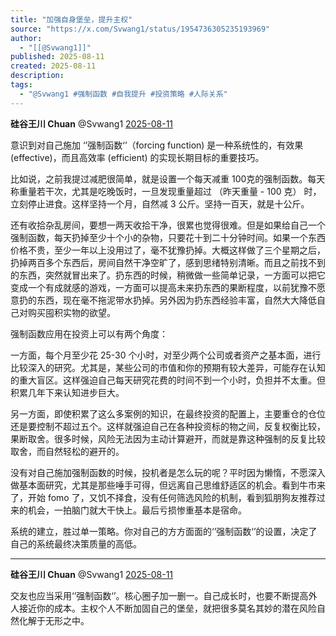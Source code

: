 ```yaml
---
title: "加强自身堡垒，提升主权"
source: "https://x.com/Svwang1/status/1954736305235193969"
author:
  - "[[@Svwang1]]"
published: 2025-08-11
created: 2025-08-11
description:
tags:
  - "@Svwang1 #强制函数 #自我提升 #投资策略 #人际关系"
---
```

**硅谷王川 Chuan** @Svwang1 [2025-08-11](https://x.com/Svwang1/status/1954736305235193969)

意识到对自己施加 ‘’强制函数‘’（forcing function) 是一种系统性的，有效果 (effective)，而且高效率 (efficient) 的实现长期目标的重要技巧。

比如说，之前我提过减肥很简单，就是设置一个每天减重 100克的强制函数。每天称重量若干次，尤其是吃晚饭时，一旦发现重量超过 （昨天重量 - 100 克） 时，立刻停止进食。这样坚持一个月，自然减 3 公斤。坚持一百天，就是十公斤。

还有收拾杂乱房间，要想一两天收拾干净，很累也觉得很难。但是如果给自己一个强制函数，每天扔掉至少十个小的杂物，只要花十到二十分钟时间。如果一个东西价格不贵，至少一年以上没用过了，毫不犹豫扔掉。大概这样做了三个星期之后，扔掉两百多个东西后，房间自然干净空旷了，感到思绪特别清晰。而且之前找不到的东西，突然就冒出来了。扔东西的时候，稍微做一些简单记录，一方面可以把它变成一个有成就感的游戏，一方面可以提高未来扔东西的果断程度，以前犹豫不愿意扔的东西，现在毫不拖泥带水扔掉。另外因为扔东西经验丰富，自然大大降低自己对购买囤积实物的欲望。

强制函数应用在投资上可以有两个角度：

一方面，每个月至少花 25-30 个小时，对至少两个公司或者资产之基本面，进行比较深入的研究。尤其是，某些公司的市值和你的预期有较大差异，可能存在认知的重大盲区。这样强迫自己每天研究花费的时间不到一个小时，负担并不太重。但积累几年下来认知进步巨大。

另一方面，即使积累了这么多案例的知识，在最终投资的配置上，主要重仓的仓位还是要控制不超过五个。这样就强迫自己在各种投资标的物之间，反复权衡比较，果断取舍。很多时候，风险无法因为主动计算避开，而就是靠这种强制的反复比较取舍，而自然轻松的避开的。

没有对自己施加强制函数的时候，投机者是怎么玩的呢？平时因为懒惰，不愿深入做基本面研究，尤其是那些唾手可得，但远离自己思维舒适区的机会。看到牛市来了，开始 fomo 了，又饥不择食，没有任何筛选风险的机制，看到狐朋狗友推荐过来的机会，一拍脑门就大干快上。最后亏损惨重基本是宿命。

系统的建立，胜过单一策略。你对自己的方方面面的‘’强制函数‘’的设置，决定了自己的系统最终决策质量的高低。

---

**硅谷王川 Chuan** @Svwang1 [2025-08-11](https://x.com/Svwang1/status/1954740267908776285)

交友也应当采用‘’强制函数‘’。核心圈子加一删一。自己成长时，也要不断提高外人接近你的成本。主权个人不断加固自己的堡垒，就把很多莫名其妙的潜在风险自然化解于无形之中。